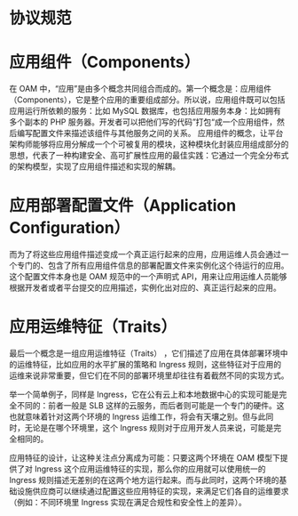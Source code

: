 # 协议规范

# 应用组件（Components）

在 OAM 中，“应用”是由多个概念共同组合而成的。第一个概念是：应用组件（Components），它是整个应用的重要组成部分。所以说，应用组件既可以包括应用运行所依赖的服务：比如 MySQL 数据库，也包括应用服务本身：比如拥有多个副本的 PHP 服务器。开发者可以把他们写的代码”打包“成一个应用组件，然后编写配置文件来描述该组件与其他服务之间的关系。
应用组件的概念，让平台架构师能够将应用分解成一个个可被复用的模块，这种模块化封装应用组成部分的思想，代表了一种构建安全、高可扩展性应用的最佳实践：它通过一个完全分布式的架构模型，实现了应用组件描述和实现的解耦。

# 应用部署配置文件（Application Configuration）

而为了将这些应用组件描述变成一个真正运行起来的应用，应用运维人员会通过一个专门的、包含了所有应用组件信息的部署配置文件来实例化这个待运行的应用。这个配置文件本身也是 OAM 规范中的一个声明式 API，用来让应用运维人员能够根据开发者或者平台提交的应用描述，实例化出对应的、真正运行起来的应用。

# 应用运维特征（Traits）

最后一个概念是一组应用运维特征（Traits） ，它们描述了应用在具体部署环境中的运维特征，比如应用的水平扩展的策略和 Ingress 规则，这些特征对于应用的运维来说非常重要，但它们在不同的部署环境里却往往有着截然不同的实现方式。

举一个简单例子，同样是 Ingress，它在公有云上和本地数据中心的实现可能是完全不同的：前者一般是 SLB 这样的云服务，而后者则可能是一个专门的硬件。这也就意味着针对这两个环境的 Ingress 运维工作，将会有天壤之别。但与此同时，无论是在哪个环境里，这个 Ingress 规则对于应用开发人员来说，可能是完全相同的。

应用特征的设计，让这种关注点分离成为可能：只要这两个环境在 OAM 模型下提供了对 Ingress 这个应用运维特征的实现，那么你的应用就可以使用统一的 Ingress 规则描述无差别的在这两个地方运行起来。而与此同时，这两个环境的基础设施供应商可以继续通过配置这些应用特征的实现，来满足它们各自的运维要求（例如：不同环境里 Ingress 实现在满足合规性和安全性上的差异）。
